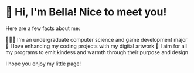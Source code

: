 # 🌷 Hi, I'm Bella! Nice to meet you!

Here are a few facts about me:

👩🏻‍💻 I'm an undergraduate computer science and game development major
🎨 I love enhancing my coding projects with my digital artwork
🫶 I aim for all my programs to emit kindess and warmth through their purpose and design

I hope you enjoy my little page!
